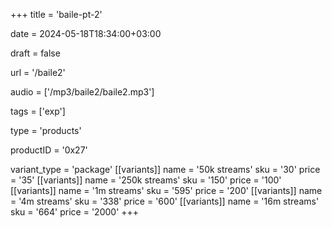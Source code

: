 +++
title = 'baile-pt-2'

date = 2024-05-18T18:34:00+03:00

draft = false

url = '/baile2'

audio = ['/mp3/baile2/baile2.mp3']

tags = ['exp']

type = 'products'

productID = '0x27'

variant_type = 'package'
[[variants]]
name = '50k streams'
sku = '30'
price = '35'
[[variants]]
name = '250k streams'
sku = '150'
price = '100'
[[variants]]
name = '1m streams'
sku = '595'
price = '200'
[[variants]]
name = '4m streams'
sku = '338'
price = '600'
[[variants]]
name = '16m streams'
sku = '664'
price = '2000'
+++

